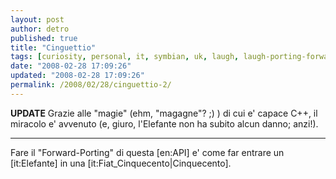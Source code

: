 ```yaml
---
layout: post
author: detro
published: true
title: "Cinguettio"
tags: [curiosity, personal, it, symbian, uk, laugh, laugh-porting-forward-api-symbian-elephant-500-car-humor-symbian]
date: "2008-02-28 17:09:26"
updated: "2008-02-28 17:09:26"
permalink: /2008/02/28/cinguettio-2/
---
```


<strong>UPDATE</strong>
Grazie alle "magie" (ehm, "magagne"? ;) ) di cui e' capace C++, il miracolo e' avvenuto (e, giuro, l'Elefante non ha subito alcun danno; anzi!).
<hr />
Fare il "Forward-Porting" di questa [en:API] e' come far entrare un [it:Elefante] in una [it:Fiat_Cinquecento|Cinquecento].
